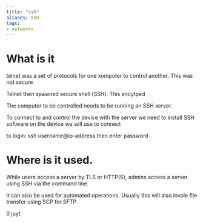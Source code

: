 ```yaml
---
title: "ssh"
aliases: SSH
tags: 
- networks
---
```


# What is it
telnet was a set of protocols for one xomputer to control another. This was not secure

Telnet then spawned secure shell (SSH). This encytped

The computer to be controlled needs to be running an SSH server. 

To connect to and control the device with the server we need to install SSH software on the device we will use to connect

to login: ssh username@ip-address then enter password

# Where is it used.

While users access a server by TLS or HTTP(S), admins access a server using SSH via the command line. 

It can also be used for automated operations. Usually this will also invole file transfer using SCP for SFTP


0 juyt 
